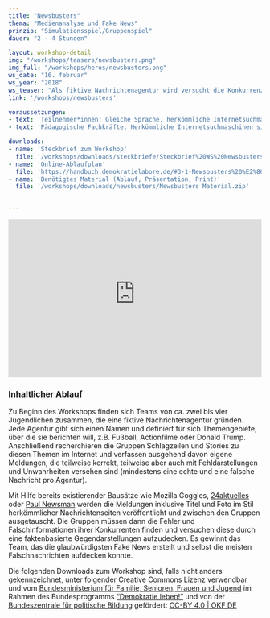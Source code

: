 ```yaml
---
title: "Newsbusters"
thema: "Medienanalyse und Fake News"
prinzip: "Simulationsspiel/Gruppenspiel"
dauer: "2 - 4 Stunden"

layout: workshop-detail
img: "/workshops/teasers/newsbusters.png"
img_full: "/workshops/heros/newsbusters.png"
ws_date: "16. februar"
ws_year: "2018"
ws_teaser: "Als fiktive Nachrichtenagentur wird versucht die Konkurrenz hinters Licht zu führen. Wer schafft es, alternative Fakten am glaubhaftesten zu verpacken, und wer kann sie am besten widerlegen?"
link: '/workshops/newsbusters'

voraussetzungen:
- text: 'Teilnehmer*innen: Gleiche Sprache, herkömmliche Internetsuchmaschinen sind bekannt'
- text: 'Pädagogische Fachkräfte: Herkömmliche Internetsuchmaschinen sind bekannt, Interesse an Methoden zu Fake News'

downloads:
- name: 'Steckbrief zum Workshop'
  file: '/workshops/downloads/steckbriefe/Steckbrief%20WS%20Newsbusters.pdf'
- name: 'Online-Ablaufplan'
  file: 'https://handbuch.demokratielabore.de/#3-1-Newsbusters%20%E2%80%93%20Skandale%20streuen%20und%20aufdecken'
- name: 'Benötigtes Material (Ablauf, Präsentation, Print)'
  file: '/workshops/downloads/newsbusters/Newsbusters Material.zip'


---
```

<iframe width="100%" height="315" src="https://www.youtube-nocookie.com/embed/WhEfSG3yRcI?rel=0&amp;showinfo=0" frameborder="0" allow="autoplay; encrypted-media" allowfullscreen></iframe>

<h3>Inhaltlicher Ablauf</h3>
<p>
	Zu Beginn des Workshops finden sich Teams von ca. zwei bis vier Jugendlichen zusammen, die eine fiktive Nachrichtenagentur gründen. Jede Agentur gibt sich einen Namen und definiert für sich Themengebiete, über die sie berichten will, z.B. Fußball, Actionfilme oder Donald Trump. Anschließend recherchieren die Gruppen Schlagzeilen und Stories zu diesen Themen im Internet und verfassen ausgehend davon eigene Meldungen, die teilweise korrekt, teilweise aber auch mit Fehldarstellungen und Unwahrheiten versehen sind (mindestens eine echte und eine falsche Nachricht pro Agentur). 
</p>
<p>
	Mit Hilfe bereits existierender Bausätze wie Mozilla Goggles, <a class="highlight-grey" href="http://www.24aktuelles.com">24aktuelles</a> oder 
	<a class="highlight-grey" href="https://paulnewsman.com">Paul Newsman</a> werden die Meldungen inklusive Titel und Foto im Stil herkömmlicher Nachrichtenseiten veröffentlicht und zwischen den Gruppen ausgetauscht. Die Gruppen müssen dann die Fehler und Falschinformationen ihrer Konkurrenten finden und versuchen diese durch eine faktenbasierte Gegendarstellungen aufzudecken. Es gewinnt das Team, das die glaubwürdigsten Fake News erstellt und selbst die meisten Falschnachrichten aufdecken konnte.
</p>
<p>
Die folgenden Downloads zum Workshop sind, falls nicht anders gekennzeichnet, unter folgender Creative Commons Lizenz verwendbar und vom <a class="highlight-grey" href="https://www.bmfsfj.de/">Bundesministerium für Familie, Senioren, Frauen und Jugend</a> im Rahmen des Bundesprogramms <a class="highlight-grey" href="https://www.demokratie-leben.de/">“Demokratie leben!”</a> und von der <a class="highlight-grey" href="https://www.bpb.de/">Bundeszentrale für politische Bildung</a> gefördert: <a class="highlight-grey" href="https://www.creativecommons.org/licenses/by/4.0/legalcode">CC-BY 4.0 | OKF DE</a>
</p>
